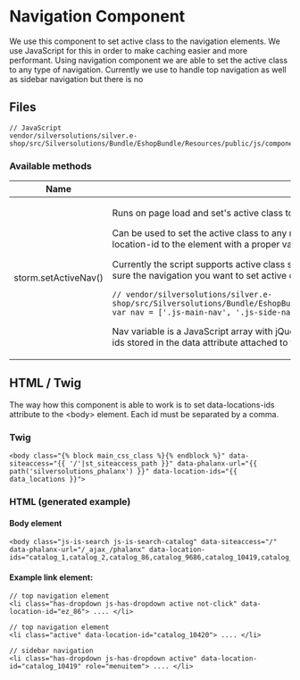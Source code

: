 #  Navigation Component 

We use this component to set active class to the navigation elements. We use JavaScript for this in order to make caching easier and more performant. Using navigation component we are able to set the active class to any type of navigation. Currently we use to handle top navigation as well as sidebar navigation but there is no 

## Files

``` 
// JavaScript
vendor/silversolutions/silver.e-shop/src/Silversolutions/Bundle/EshopBundle/Resources/public/js/components/navigation.js
```

### Available methods

<table>
<colgroup>
<col style="width: 33%" />
<col style="width: 33%" />
<col style="width: 33%" />
</colgroup>
<thead>
<tr class="header">
<th>Name</th>
<th>Description</th>
<th>Example</th>
</tr>
</thead>
<tbody>
<tr>
<td>storm.setActiveNav()</td>
<td><p>Runs on page load and set's active class to each item that belongs to the path.</p>
<p>Can be used to set the active class to any navigation element. Jus make sure to apply data-location-id to the element with a proper value.</p>
<p>Currently the script supports active class setup for .js-main-nav as well as .js-side-nav. Make sure the navigation you want to set active classes to is in the list of navigations.</p>
<pre class="" data-syntaxhighlighter-params="brush: java; gutter: false; theme: Confluence" data-theme="Confluence"><code>// vendor/silversolutions/silver.e-shop/src/Silversolutions/Bundle/EshopBundle/Resources/public/js/components/navigation.js:11
var nav = [&#39;.js-main-nav&#39;, &#39;.js-side-nav&#39;];</code></pre>
<p>Nav variable is a JavaScript array with jQuery selectors that should be checked against the list of ids stored in the data attribute attached to the &lt;body&gt; element</p></td>
<td>

<pre class="" data-syntaxhighlighter-params="brush: java; gutter: false; theme: Confluence" data-theme="Confluence"><code>storm.setActiveNav()</code></pre>

</td>
</tr>
</tbody>
</table>

## HTML / Twig

The way how this component is able to work is to set data-locations-ids attribute to the \<body\> element. Each id must be separated by a comma.

### Twig

``` 
<body class="{% block main_css_class %}{% endblock %}" data-siteaccess="{{ '/'|st_siteaccess_path }}" data-phalanx-url="{{ path('silversolutions_phalanx') }}" data-location-ids="{{ data_locations }}">
```

### HTML (generated example)

#### Body element

``` 
<body class="js-is-search js-is-search-catalog" data-siteaccess="/" data-phalanx-url="/_ajax_/phalanx" data-location-ids="catalog_1,catalog_2,catalog_86,catalog_9686,catalog_10419,catalog_10420,ez_1,ez_2,ez_86">
```

#### Example link element:

``` 
// top navigation element
<li class="has-dropdown js-has-dropdown active not-click" data-location-id="ez_86"> .... </li>
 
// top navigation element
<li class="active" data-location-id="catalog_10420"> .... </li>
 
// sidebar navigation
<li class="has-dropdown js-has-dropdown active" data-location-id="catalog_10419" role="menuitem"> .... </li>
```
